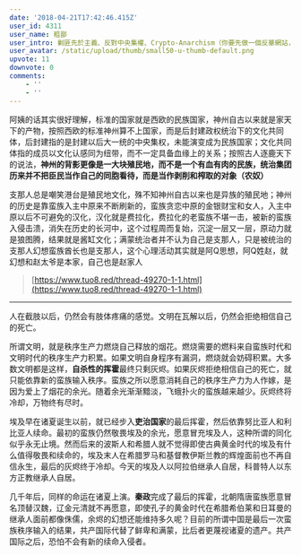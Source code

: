 ```yaml
---
date: '2018-04-21T17:42:46.415Z'
user_id: 4311
user_name: 粗鄙
user_intro: 剿匪先於主義、反對中央集權、Crypto-Anarchism（你要先做一個反華網站，然後再把它賣給共產黨）
user_avatar: /static/upload/thumb/small50-u-thumb-default.png
upvote: 11
downvote: 0
comments:
    - ''
    - ''
---
```


阿姨的话其实很好理解，标准的国家就是西欧的民族国家，神州自古以来就是家天下的产物，按照西欧的标准神州算不上国家，而是后封建政权统治下的文化共同体，后封建指的是封建以后大一统的中央集权，未能演变成为民族国家；文化共同体指的成员以文化认感同为纽带，而不一定具备血缘上的关系；按照古人逐鹿天下的说法，**神州的背影更像是一大块殖民地，而不是一个有血有肉的民族，统治集团历来并不把臣民当作自己的同胞看待，而是当作剥削和榨取的对象（农奴）**

支那人总是嘲笑港台是殖民地文化，殊不知神州自古以来也是异族的殖民地；神州的历史是靠蛮族入主中原来不断刷新的，蛮族贪恋中原的金银财宝和女人，入主中原以后不可避免的汉化，汉化就是费拉化，费拉化的老蛮族不堪一击，被新的蛮族入侵击溃，消失在历史的长河中，这个过程周而复始，沉淀一层又一层，原动力就是狼图腾，结果就是酱缸文化；满蒙统治者并不认为自己是支那人，只是被统治的支那人幻想蛮族酋长也是支那人，这个心理活动其实就是阿Q思想，阿Q姓赵，就幻想和赵太爷是本家，自己也是赵家人

> [https://www.tuo8.red/thread-49270-1-1.html](https://www.tuo8.red/thread-49270-1-1.html)

---

人在截肢以后，仍然会有肢体疼痛的感觉。文明在瓦解以后，仍然会拒绝相信自己的死亡。

所谓文明，就是秩序生产力燃烧自己释放的烟花。燃烧需要的燃料来自蛮族时代和文明时代的秩序生产力积累。如果文明自身程序有漏洞，燃烧就会妨碍积累。大多数文明都是这样，**自杀性的挥霍**最终只剩灰烬。如果灰烬拒绝相信自己的死亡，就只能依靠新的蛮族输入秩序。蛮族之所以愿意消耗自己的秩序生产力为人作嫁，是因为爱上了烟花的余光。随着余光渐渐黯淡，飞蛾扑火的蛮族越来越少。灰烬终将冷却，万物终有尽时。

埃及早在诸夏诞生以前，就已经步入**吏治国家**的最后挥霍，然后依靠努比亚人和利比亚人续命。最初的蛮族仍然敬畏埃及的余光，愿意冒充埃及人，这种所谓的同化似乎永无止境。然而后来的波斯人和希腊人就不觉得即使古典黄金时代的埃及有什么值得敬畏和续命的，埃及末人在希腊罗马和基督教伊斯兰教的辉煌面前也不再自信永生，最后的灰烬终于冷却。今天的埃及人以阿拉伯继承人自居，科普特人以东方正教继承人自居。

几千年后，同样的命运在诸夏上演。**秦政**完成了最后的挥霍，北朝隋唐蛮族愿意冒名顶替汉魏，辽金元清就不再愿意，即使孔子的黄金时代在希腊希伯莱和日耳曼的继承人面前都像侏儒，余烬的幻想还能维持多久呢？目前的所谓中国是最后一次蛮族秩序输入的结果，共产国际代替了鲜卑和满蒙，比后者更蔑视诸夏的遗产。共产国际之后，恐怕不会有新的续命入侵者。
